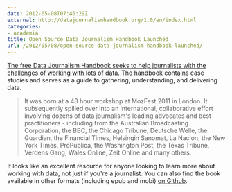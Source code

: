 ```yaml
---
date: 2012-05-08T07:46:29Z
external: http://datajournalismhandbook.org/1.0/en/index.html
categories:
- academia
title: Open Source Data Journalism Handbook Launched
url: /2012/05/08/open-source-data-journalism-handbook-launched/
---
```


[The free Data Journalism Handbook seeks to help journalists with the challenges of working with lots of data](http://datajournalismhandbook.org/1.0/en/index.html). The handbook contains case studies and serves as a guide to gathering, understanding, and delivering data. 

> It was born at a 48 hour workshop at MozFest 2011 in London. It subsequently spilled over into an international, collaborative effort involving dozens of data journalism's leading advocates and best practitioners - including from the Australian Broadcasting Corporation, the BBC, the Chicago Tribune, Deutsche Welle, the Guardian, the Financial Times, Helsingin Sanomat, La Nacion, the New York Times, ProPublica, the Washington Post, the Texas Tribune, Verdens Gang, Wales Online, Zeit Online and many others. 

It looks like an excellent resource for anyone looking to learn more about working with data, not just if you're a journalist. You can also find the book available in other formats (including epub and mobi) [on Github](https://github.com/Mortimerp9/TheDataJournalismHandbook).
